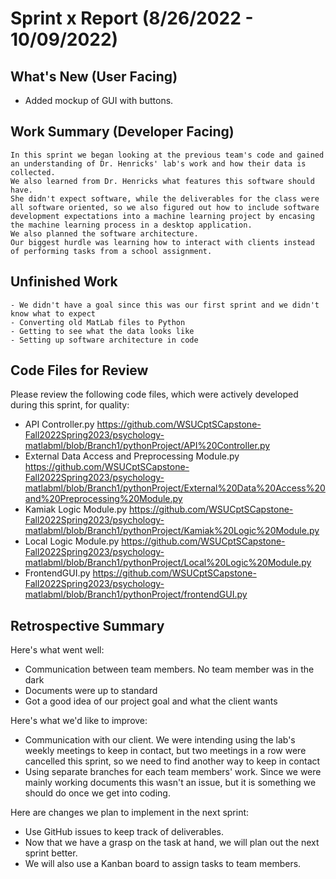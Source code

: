 # Sprint x Report (8/26/2022 - 10/09/2022)

## What's New (User Facing)
 * Added mockup of GUI with buttons.

## Work Summary (Developer Facing)
	In this sprint we began looking at the previous team's code and gained an understanding of Dr. Henricks' lab's work and how their data is collected.
	We also learned from Dr. Henricks what features this software should have. 
	She didn't expect software, while the deliverables for the class were all software oriented, so we also figured out how to include software development expectations into a machine learning project by encasing the machine learning process in a desktop application.
	We also planned the software architecture.
	Our biggest hurdle was learning how to interact with clients instead of performing tasks from a school assignment.

## Unfinished Work
	- We didn't have a goal since this was our first sprint and we didn't know what to expect
	- Converting old MatLab files to Python
	- Getting to see what the data looks like
	- Setting up software architecture in code

## Code Files for Review
Please review the following code files, which were actively developed during this sprint, for quality:
 * API Controller.py https://github.com/WSUCptSCapstone-Fall2022Spring2023/psychology-matlabml/blob/Branch1/pythonProject/API%20Controller.py
 * External Data Access and Preprocessing Module.py https://github.com/WSUCptSCapstone-Fall2022Spring2023/psychology-matlabml/blob/Branch1/pythonProject/External%20Data%20Access%20and%20Preprocessing%20Module.py
 * Kamiak Logic Module.py https://github.com/WSUCptSCapstone-Fall2022Spring2023/psychology-matlabml/blob/Branch1/pythonProject/Kamiak%20Logic%20Module.py
 * Local Logic Module.py https://github.com/WSUCptSCapstone-Fall2022Spring2023/psychology-matlabml/blob/Branch1/pythonProject/Local%20Logic%20Module.py
 * FrontendGUI.py https://github.com/WSUCptSCapstone-Fall2022Spring2023/psychology-matlabml/blob/Branch1/pythonProject/frontendGUI.py
 
## Retrospective Summary
Here's what went well:
  * Communication between team members. No team member was in the dark
  * Documents were up to standard
  * Got a good idea of our project goal and what the client wants
 
Here's what we'd like to improve:
   * Communication with our client. We were intending using the lab's weekly meetings to keep in contact, but two meetings in a row were cancelled this sprint, so we need to find another way to keep in contact
   * Using separate branches for each team members' work. Since we were mainly working documents this wasn't an issue, but it is something we should do once we get into coding.
  
Here are changes we plan to implement in the next sprint:
   * Use GitHub issues to keep track of deliverables.
   * Now that we have a grasp on the task at hand, we will plan out the next sprint better.
   * We will also use a Kanban board to assign tasks to team members.
